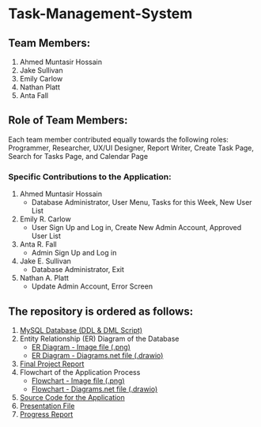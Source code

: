 # Task-Management-System

## Team Members:

1. Ahmed Muntasir Hossain
2. Jake Sullivan
3. Emily Carlow
4. Nathan Platt
5. Anta Fall

## Role of Team Members:

Each team member contributed equally towards the following roles: Programmer, Researcher, UX/UI Designer, Report Writer, Create Task Page, Search for Tasks Page, and Calendar Page

### Specific Contributions to the Application:

1. Ahmed Muntasir Hossain
   - Database Administrator, User Menu, Tasks for this Week, New User List 
2. Emily R. Carlow
   - User Sign Up and Log in, Create New Admin Account, Approved User List  
3. Anta R. Fall
   - Admin Sign Up and Log in
4. Jake E. Sullivan
   - Database Administrator, Exit  
5. Nathan A. Platt
   - Update Admin Account, Error Screen

## The repository is ordered as follows:

1. [MySQL Database (DDL & DML Script)](https://github.com/muntasir-hossain314159/Task-Management-System/blob/main/Task_Management_System_DB/Task_Management_System_DB.sql)
2. Entity Relationship (ER) Diagram of the Database
   - [ER Diagram - Image file (.png)](https://github.com/muntasir-hossain314159/Task-Management-System/blob/main/Task_Management_System_ER_Diagram/Task_Management_System_ER_Diagram_Image.png)
   - [ER Diagram - Diagrams.net file (.drawio)](https://github.com/muntasir-hossain314159/Task-Management-System/blob/main/Task_Management_System_ER_Diagram/Task_Management_System_ER_Diagram.drawio)
3. [Final Project Report](https://github.com/muntasir-hossain314159/Task-Management-System/blob/main/Task_Management_System_Final_Report/CSCI-2210-01_Final%20Project%20Report_WORA_00673995.pdf)
4. Flowchart of the Application Process
   - [Flowchart - Image file (.png)](https://github.com/muntasir-hossain314159/Task-Management-System/blob/main/Task_Management_System_Flow_Chart/Flow%20Chart%20TMS%20Image.png)
   - [Flowchart - Diagrams.net file (.drawio)](https://github.com/muntasir-hossain314159/Task-Management-System/blob/main/Task_Management_System_Flow_Chart/Flow%20Chart%20TMS.drawio)
5. [Source Code for the Application](https://github.com/muntasir-hossain314159/Task-Management-System/tree/main/Task_Management_System_Java_Application/src/sample)
6. [Presentation File](https://github.com/muntasir-hossain314159/Task-Management-System/blob/main/Task_Management_System_Presentation_File/CSCI-2210-01_Presentation%20File_WORA_00673995.pptx)
7. [Progress Report](https://github.com/muntasir-hossain314159/Task-Management-System/blob/main/Task_Management_System_Progress_Report/CSCI-2210-01_Progress%20Report_WORA_00673995.pdf)


